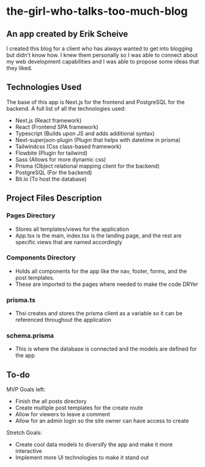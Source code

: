 # the-girl-who-talks-too-much-blog
## An app created by Erik Scheive
I created this blog for a client who has always wanted to get into blogging but didn't know how. I knew them personally so I was able to connect about my web development capabilities and I was able to propose some ideas that they liked.

## Technologies Used
The base of this app is Next.js for the frontend and PostgreSQL for the backend. A full list of all the technologies used:
- Next.js (React framework)
- React (Frontend SPA framework)
- Typescript (Builds upon JS and adds additional syntax)
- Next-superjson-plugin (Plugin that helps with datetime in prisma)
- Tailwindcss (Css class-based framework)
- Flowbite (Plugin for tailwind)
- Sass (Allows for more dynamic css)
- Prisma (Object relational mapping client for the backend)
- PostgreSQL (For the backend)
- Bit.io (To host the database)

## Project Files Description
### Pages Directory
- Stores all templates/views for the application
- App.tsx is the main, index.tsx is the landing page, and the rest are specific views that are named accordingly
### Components Directory
- Holds all components for the app like the nav, footer, forms, and the post templates.
- These are imported to the pages where needed to make the code DRYer
### prisma.ts
- Thsi creates and stores the prisma client as a variable so it can be referenced throughout the application
### schema.prisma
- This is where the database is connected and the models are defined for the app

## To-do
MVP Goals left:
- Finish the all posts directory
- Create multiple post templates for the create route
- Allow for viewers to leave a comment
- Allow for an admin login so the site owner can have access to create

Stretch Goals:
- Create cool data models to diversify the app and make it more interactive
- Implement more UI technologies to make it stand out

